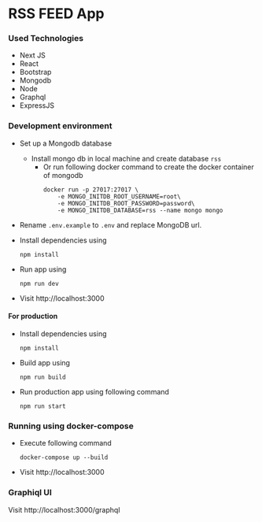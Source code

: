 # RSS FEED App

### Used Technologies

- Next JS
- React
- Bootstrap
- Mongodb
- Node
- Graphql
- ExpressJS


### Development environment

- Set up a Mongodb database 
    - Install mongo db in local machine and create database `rss`
      - Or run following docker command to create the docker container of mongodb
        ```
        docker run -p 27017:27017 \
            -e MONGO_INITDB_ROOT_USERNAME=root\
            -e MONGO_INITDB_ROOT_PASSWORD=password\
            -e MONGO_INITDB_DATABASE=rss --name mongo mongo
         ```


- Rename `.env.example` to `.env` and replace MongoDB url.
- Install dependencies using
  ```      
  npm install
  ```
- Run app using 
  ```      
  npm run dev
  ```
- Visit http://localhost:3000

#### For production 

- Install dependencies using
  ```      
  npm install
  ```
- Build app using 
  ```      
  npm run build
  ```
- Run production app using following command
  ```      
  npm run start
  ```




### Running using docker-compose

- Execute following command
  ```
  docker-compose up --build
  ```
- Visit http://localhost:3000

### Graphiql UI


 Visit http://localhost:3000/graphql
  